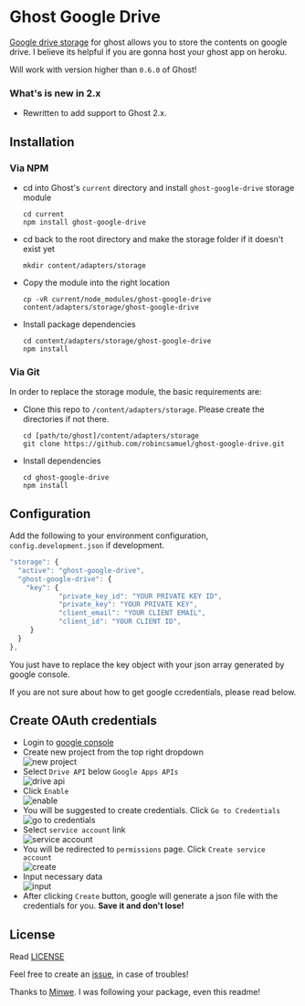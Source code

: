 # Ghost Google Drive
[Google drive storage](https://github.com/robincsamuel/ghost-google-drive) for ghost allows you to store the contents on google drive. I believe its helpful if you are gonna host your ghost app on heroku.  

Will work with version higher than `0.6.0` of Ghost!

### What's is new in 2.x
 - Rewritten to add support to Ghost 2.x.

## Installation
### Via NPM

- cd into Ghost's `current` directory and install `ghost-google-drive` storage module

  ```
  cd current
  npm install ghost-google-drive
  ```
- cd back to the root directory and make the storage folder if it doesn't exist yet

  ```
  mkdir content/adapters/storage
  ```
- Copy the module into the right location

  ```
  cp -vR current/node_modules/ghost-google-drive content/adapters/storage/ghost-google-drive
  ```
- Install package dependencies

  ```
  cd content/adapters/storage/ghost-google-drive
  npm install
  ```


### Via Git

In order to replace the storage module, the basic requirements are:

- Clone this repo to `/content/adapters/storage`. Please create the directories if not there.

  ```
  cd [path/to/ghost]/content/adapters/storage
  git clone https://github.com/robincsamuel/ghost-google-drive.git
  ```
- Install dependencies

  ```
  cd ghost-google-drive
  npm install
  ```


## Configuration

Add the following to your environment configuration, `config.development.json` if development.

```js
"storage": {
  "active": "ghost-google-drive",
  "ghost-google-drive": {
    "key": {
            "private_key_id": "YOUR PRIVATE KEY ID",
            "private_key": "YOUR PRIVATE KEY",
            "client_email": "YOUR CLIENT EMAIL",
            "client_id": "YOUR CLIENT ID",
     }
  }
},

```
You just have to replace the key object with your json array generated by google console.

If you are not sure about how to get google ccredentials, please read below.

## Create OAuth credentials

- Login to [google console](https://code.google.com/apis/console)
- Create new project from the top right dropdown  
  ![new project](http://i.imgur.com/h0jzQbw.jpg)
- Select `Drive API` below `Google Apps APIs`  
  ![drive api](http://i.imgur.com/3m52BNX.jpg)
- Click `Enable`  
  ![enable](http://i.imgur.com/zS5p30g.jpg)
- You will be suggested to create credentials. Click `Go to Credentials`  
  ![go to credentials](http://i.imgur.com/B6sgOUb.jpg)
- Select `service account` link  
  ![service account](http://i.imgur.com/cAA1XZE.jpg)
- You will be redirected to `permissions` page. Click `Create service account`  
  ![create](http://i.imgur.com/6xaT4g9.jpg)
- Input necessary data  
  ![input](http://i.imgur.com/vkybjqO.jpg)
- After clicking `Create` button, google will generate a json file with the credentials for you. **Save it and don't lose!** 

## License

Read [LICENSE](LICENSE)

Feel free to create an [issue](https://github.com/robincsamuel/ghost-google-drive/issues), in case of troubles!

Thanks to [Minwe](https://github.com/Minwe). I was following your package, even this readme!


